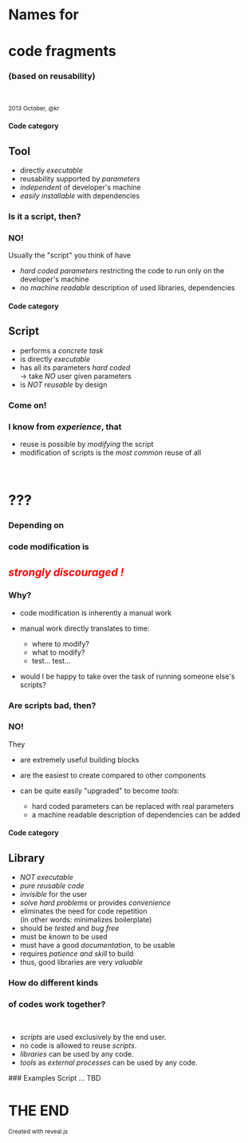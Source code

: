 #   Names for
# code fragments

### (based on reusability)

<br/>

<small>2013 October, @kr</small>



#### Code category
## Tool

- directly *executable*
- reusability supported by *parameters*
- *independent* of developer's machine
- *easily installable* with dependencies


### Is it a script, then?
### NO!

<p style="text-align: left">
    Usually the "script" you think of have
</p>

- *hard coded parameters* restricting the code to run only on the
   developer's machine
- *no machine readable* description of used libraries, dependencies



#### Code category
## Script

- performs a *concrete task*
- is directly *executable*
- has all its parameters *hard coded*
  <br />
  -> take *NO* user given parameters
- is *NOT reusable* by design


### Come on!
### I know from *experience*, that

- reuse is possible by *modifying* the script
- modification of scripts is the *most common* reuse of all

<br/>

#     ???


### Depending on
### code modification is
## <em style="color: red">strongly discouraged !</em>


### Why?

- code modification is inherently a manual work
- manual work directly translates to time:

    - where to modify?
    - what to modify?
    - test... test...
- would I be happy to take over the task of running someone else's scripts?


### Are scripts bad, then?
### NO!

<p style="text-align: left">
They
</p>

- are extremely useful building blocks
- are the easiest to create compared to other components
- can be quite easily "upgraded" to become *tools*:

    - hard coded parameters can be replaced with real parameters
    - a machine readable description of dependencies can be added



#### Code category
## Library

- *NOT executable*
- *pure reusable code*
- *invisible* for the user
- *solve hard problems* or provides *convenience*
- eliminates the need for code repetition
  <br />
  (in other words: minimalizes boilerplate)
- should be *tested* and *bug free*
- must be *known* to be used
- must have a good *documentation*, to be usable
- requires *patience and skill* to build
- thus, good libraries are very *valuable*



### How do different kinds
###  of codes work together?

<br />

- *scripts* are used exclusively by the end user.
- no code is allowed to reuse *scripts*.
- *libraries* can be used by any code.
- *tools* as *external processes* can be used by any code.



<section>
    ### Examples
    Script
    ...
    TBD
</section>



# THE END

<small>Created with reveal.js </small>

